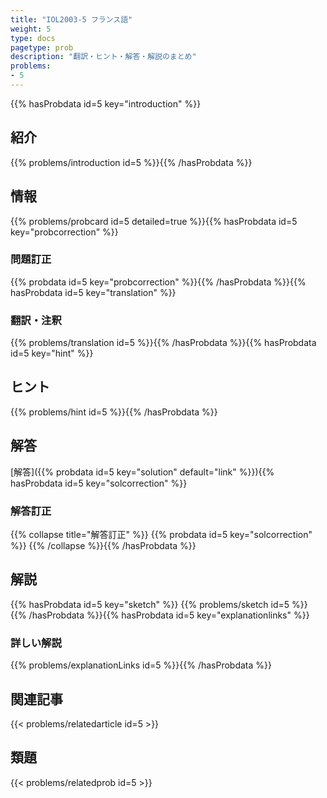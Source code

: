 ```yaml
---
title: "IOL2003-5 フランス語"
weight: 5
type: docs
pagetype: prob
description: "翻訳・ヒント・解答・解説のまとめ"
problems: 
- 5
---
```


{{% hasProbdata id=5 key="introduction" %}}

## 紹介

{{% problems/introduction id=5 %}}{{% /hasProbdata %}}

## 情報

{{% problems/probcard id=5 detailed=true %}}{{% hasProbdata id=5 key="probcorrection" %}}

### 問題訂正

{{% probdata id=5 key="probcorrection" %}}{{% /hasProbdata %}}{{% hasProbdata id=5 key="translation" %}}

### 翻訳・注釈

{{% problems/translation id=5 %}}{{% /hasProbdata %}}{{% hasProbdata id=5 key="hint" %}}

## ヒント

{{% problems/hint id=5 %}}{{% /hasProbdata %}}

## 解答

[解答]({{% probdata id=5 key="solution" default="link" %}}){{% hasProbdata id=5 key="solcorrection" %}}

### 解答訂正

{{% collapse title="解答訂正" %}}
{{% probdata id=5 key="solcorrection" %}}
{{% /collapse %}}{{% /hasProbdata %}}

## 解説

{{% hasProbdata id=5 key="sketch" %}}
{{% problems/sketch id=5 %}}
{{% /hasProbdata %}}{{% hasProbdata id=5 key="explanationlinks" %}}

### 詳しい解説

{{% problems/explanationLinks id=5 %}}{{% /hasProbdata %}}

## 関連記事

{{< problems/relatedarticle id=5 >}}

## 類題

{{< problems/relatedprob id=5 >}}
